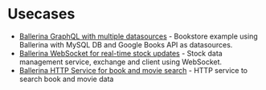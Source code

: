 # Usecases

- [Ballerina GraphQL with multiple datasources](usecases/graphql_with_multiple_sources.md) - Bookstore example using Ballerina with MySQL DB and Google Books API as datasources. 
- [Ballerina WebSocket for real-time stock updates](usecases/websocket_for_realtime_stock_updates.md) - Stock data management service, exchange and client using WebSocket. 
- [Ballerina HTTP Service for book and movie search](usecases/http_service_for_searching_books.md) - HTTP service to search book and movie data
